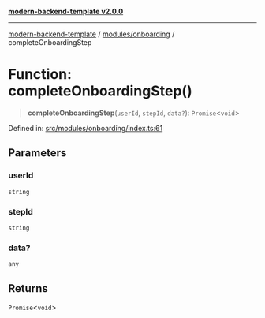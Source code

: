 [**modern-backend-template v2.0.0**](../../../README.md)

***

[modern-backend-template](../../../modules.md) / [modules/onboarding](../README.md) / completeOnboardingStep

# Function: completeOnboardingStep()

> **completeOnboardingStep**(`userId`, `stepId`, `data?`): `Promise`\<`void`\>

Defined in: [src/modules/onboarding/index.ts:61](https://github.com/maemreyo/saas-4cus-nodejs/blob/2a5b3f3aa11335dfa561e80e1feabb8e6084261e/src/modules/onboarding/index.ts#L61)

## Parameters

### userId

`string`

### stepId

`string`

### data?

`any`

## Returns

`Promise`\<`void`\>
